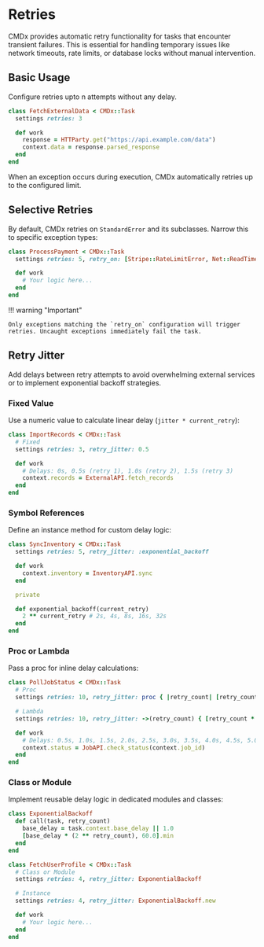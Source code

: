 # Retries

CMDx provides automatic retry functionality for tasks that encounter transient failures. This is essential for handling temporary issues like network timeouts, rate limits, or database locks without manual intervention.

## Basic Usage

Configure retries upto n attempts without any delay.

```ruby
class FetchExternalData < CMDx::Task
  settings retries: 3

  def work
    response = HTTParty.get("https://api.example.com/data")
    context.data = response.parsed_response
  end
end
```

When an exception occurs during execution, CMDx automatically retries up to the configured limit.

## Selective Retries

By default, CMDx retries on `StandardError` and its subclasses. Narrow this to specific exception types:

```ruby
class ProcessPayment < CMDx::Task
  settings retries: 5, retry_on: [Stripe::RateLimitError, Net::ReadTimeout]

  def work
    # Your logic here...
  end
end
```

!!! warning "Important"

    Only exceptions matching the `retry_on` configuration will trigger retries. Uncaught exceptions immediately fail the task.

## Retry Jitter

Add delays between retry attempts to avoid overwhelming external services or to implement exponential backoff strategies.

### Fixed Value

Use a numeric value to calculate linear delay (`jitter * current_retry`):

```ruby
class ImportRecords < CMDx::Task
  # Fixed
  settings retries: 3, retry_jitter: 0.5

  def work
    # Delays: 0s, 0.5s (retry 1), 1.0s (retry 2), 1.5s (retry 3)
    context.records = ExternalAPI.fetch_records
  end
end
```

### Symbol References

Define an instance method for custom delay logic:

```ruby
class SyncInventory < CMDx::Task
  settings retries: 5, retry_jitter: :exponential_backoff

  def work
    context.inventory = InventoryAPI.sync
  end

  private

  def exponential_backoff(current_retry)
    2 ** current_retry # 2s, 4s, 8s, 16s, 32s
  end
end
```

### Proc or Lambda

Pass a proc for inline delay calculations:

```ruby
class PollJobStatus < CMDx::Task
  # Proc
  settings retries: 10, retry_jitter: proc { |retry_count| [retry_count * 0.5, 5.0].min }

  # Lambda
  settings retries: 10, retry_jitter: ->(retry_count) { [retry_count * 0.5, 5.0].min }

  def work
    # Delays: 0.5s, 1.0s, 1.5s, 2.0s, 2.5s, 3.0s, 3.5s, 4.0s, 4.5s, 5.0s (capped)
    context.status = JobAPI.check_status(context.job_id)
  end
end
```

### Class or Module

Implement reusable delay logic in dedicated modules and classes:

```ruby
class ExponentialBackoff
  def call(task, retry_count)
    base_delay = task.context.base_delay || 1.0
    [base_delay * (2 ** retry_count), 60.0].min
  end
end

class FetchUserProfile < CMDx::Task
  # Class or Module
  settings retries: 4, retry_jitter: ExponentialBackoff

  # Instance
  settings retries: 4, retry_jitter: ExponentialBackoff.new

  def work
    # Your logic here...
  end
end
```
